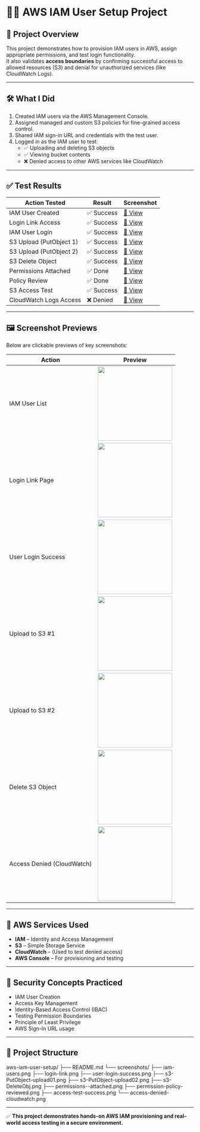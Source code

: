 # 🧑‍💻 AWS IAM User Setup Project

## 📌 Project Overview
This project demonstrates how to provision IAM users in AWS, assign appropriate permissions, and test login functionality.  
It also validates **access boundaries** by confirming successful access to allowed resources (S3) and denial for unauthorized services (like CloudWatch Logs).

---

## 🛠️ What I Did
1. Created IAM users via the AWS Management Console.
2. Assigned managed and custom S3 policies for fine-grained access control.
3. Shared IAM sign-in URL and credentials with the test user.
4. Logged in as the IAM user to test:
   - ✅ Uploading and deleting S3 objects
   - ✅ Viewing bucket contents
   - ❌ Denied access to other AWS services like CloudWatch

---

## ✅ Test Results

| Action Tested             | Result   | Screenshot |
|---------------------------|----------|------------|
| IAM User Created          | ✅ Success | [📸 View](./screenshots/iam-users.png) |
| Login Link Access         | ✅ Success | [📸 View](./screenshots/login-link.png) |
| IAM User Login            | ✅ Success | [📸 View](./screenshots/user-login-success.png) |
| S3 Upload (PutObject 1)   | ✅ Success | [📸 View](./screenshots/s3-PutObject-upload01.png) |
| S3 Upload (PutObject 2)   | ✅ Success | [📸 View](./screenshots/s3-PutObject-upload02.png) |
| S3 Delete Object          | ✅ Success | [📸 View](./screenshots/s3-DeleteObj.png) |
| Permissions Attached      | ✅ Done    | [📸 View](./screenshots/permissions--attached.png) |
| Policy Review             | ✅ Done    | [📸 View](./screenshots/permission-policy-reviewed.png) |
| S3 Access Test            | ✅ Success | [📸 View](./screenshots/access-test-success.png) |
| CloudWatch Logs Access    | ❌ Denied  | [📸 View](./screenshots/access-denied-cloudwatch.png) |

---

## 🖼️ Screenshot Previews

Below are clickable previews of key screenshots:

| Action | Preview |
|--------|---------|
| IAM User List | [<img src="./screenshots/iam-users.png" width="200"/>](./screenshots/iam-users.png) |
| Login Link Page | [<img src="./screenshots/login-link.png" width="200"/>](./screenshots/login-link.png) |
| User Login Success | [<img src="./screenshots/user-login-success.png" width="200"/>](./screenshots/user-login-success.png) |
| Upload to S3 #1 | [<img src="./screenshots/s3-PutObject-upload01.png" width="200"/>](./screenshots/s3-PutObject-upload01.png) |
| Upload to S3 #2 | [<img src="./screenshots/s3-PutObject-upload02.png" width="200"/>](./screenshots/s3-PutObject-upload02.png) |
| Delete S3 Object | [<img src="./screenshots/s3-DeleteObj.png" width="200"/>](./screenshots/s3-DeleteObj.png) |
| Access Denied (CloudWatch) | [<img src="./screenshots/access-denied-cloudwatch.png" width="200"/>](./screenshots/access-denied-cloudwatch.png) |

---

## 🧰 AWS Services Used

- **IAM** – Identity and Access Management
- **S3** – Simple Storage Service
- **CloudWatch** – (Used to test denied access)
- **AWS Console** – For provisioning and testing

---

## 🔐 Security Concepts Practiced

- IAM User Creation
- Access Key Management
- Identity-Based Access Control (IBAC)
- Testing Permission Boundaries
- Principle of Least Privilege
- AWS Sign-In URL usage

---

## 📁 Project Structure

aws-iam-user-setup/
├── README.md
└── screenshots/
├── iam-users.png
├── login-link.png
├── user-login-success.png
├── s3-PutObject-upload01.png
├── s3-PutObject-upload02.png
├── s3-DeleteObj.png
├── permissions--attached.png
├── permission-policy-reviewed.png
├── access-test-success.png
└── access-denied-cloudwatch.png

---

✅ **This project demonstrates hands-on AWS IAM provisioning and real-world access testing in a secure environment.**
